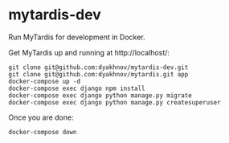 # mytardis-dev
Run MyTardis for development in Docker.

Get MyTardis up and running at http://localhost/:
```
git clone git@github.com:dyakhnov/mytardis-dev.git
git clone git@github.com:dyakhnov/mytardis.git app
docker-compose up -d
docker-compose exec django npm install
docker-compose exec django python manage.py migrate
docker-compose exec django python manage.py createsuperuser
```

Once you are done:
```
docker-compose down
```
